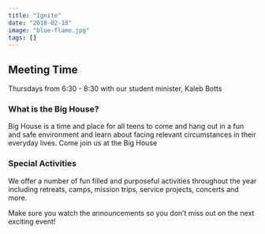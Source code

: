 ```yaml
---
title: "Ignite"
date: "2018-02-18"
image: "blue-flame.jpg"
tags: []
---
```


## Meeting Time

Thursdays from 6:30 - 8:30 with our student minister, Kaleb Botts

### What is the Big House?

Big House is a time and place for all teens to come and hang out in a fun and safe environment and learn about facing relevant circumstances in their everyday lives. Come join us at the Big House

### Special Activities

We offer a number of fun filled and purposeful activities throughout the year including retreats, camps, mission trips, service projects, concerts and more.

Make sure you watch the announcements so you don’t miss out on the next exciting event!
